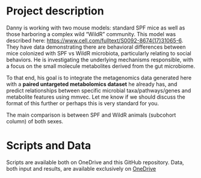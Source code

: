 # Project description

Danny is working with two mouse models: standard SPF mice as well as those harboring a complex wild “WildR” community. This model was described here: https://www.cell.com/fulltext/S0092-8674(17)31065-6. They have data demonstrating there are behavioral differences between mice colonized with SPF vs WildR microbiota, particularly relating to social behaviors. He is investigating the underlying mechanisms responsible, with a focus on the small molecule metabolites derived from the gut microbiome.
 
To that end, his goal is to integrate the metagenomics data generated here with a **paired untargeted metabolomics dataset** he already has, and predict relationships between specific microbial taxa/pathways/genes and metabolite features using mmvec. Let me know if we should discuss the format of this further or perhaps this is very standard for you.

The main comparison is between SPF and WildR animals (subcohort column) of both sexes.

# Scripts and Data
Scripts are available both on OneDrive and this GitHub repository. 
Data, both input and results, are available exclusively on [OneDrive](https://cuny907-my.sharepoint.com/:f:/g/personal/giacomo_antonello53_login_cuny_edu/Eh4-tA9xznFOqKGLIlrDbYkBfSeLIDmps-cKIpPnkxlcAA?e=SD5l0j)
